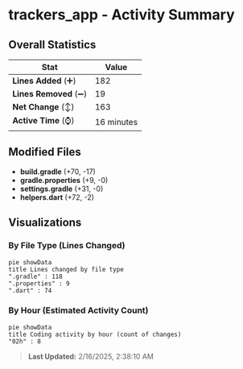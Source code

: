 # trackers_app - Activity Summary 

## Overall Statistics

| Stat                   | Value                                                             |
| ---------------------- | ----------------------------------------------------------------- |
| **Lines Added** (➕)   | 182                                          |
| **Lines Removed** (➖) | 19                                        |
| **Net Change** (↕)    | 163                |
| **Active Time** (⌚)   | 16 minutes |


## Modified Files
- **build.gradle** (+70, -17)
- **gradle.properties** (+9, -0)
- **settings.gradle** (+31, -0)
- **helpers.dart** (+72, -2)

## Visualizations

### By File Type (Lines Changed)

```mermaid
pie showData
title Lines changed by file type
".gradle" : 118
".properties" : 9
".dart" : 74
```

### By Hour (Estimated Activity Count)

```mermaid
pie showData
title Coding activity by hour (count of changes)
"02h" : 8
```


> **Last Updated:** 2/16/2025, 2:38:10 AM